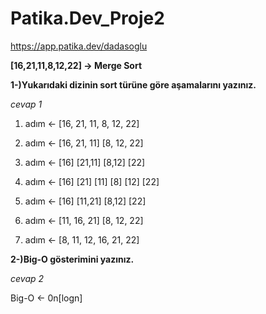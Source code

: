 # Patika.Dev_Proje2

https://app.patika.dev/dadasoglu

**[16,21,11,8,12,22] -> Merge Sort**

**1-)Yukarıdaki dizinin sort türüne göre aşamalarını yazınız.**

*cevap 1*

1. adım <- [16, 21, 11, 8, 12, 22]

2. adım <- [16, 21, 11]     [8, 12, 22]

3. adım <- [16]   [21,11]   [8,12]   [22]

4. adım <- [16]  [21]   [11]   [8]   [12]   [22]

5. adım <- [16]   [11,21]   [8,12]   [22]

6. adım <- [11, 16, 21]   [8, 12, 22]

7. adım <- [8, 11, 12, 16, 21, 22]

**2-)Big-O gösterimini yazınız.**

*cevap 2*

Big-O <- 0n[logn]
